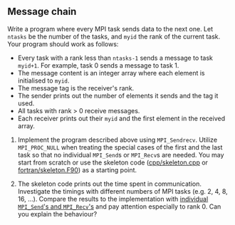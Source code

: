 ## Message chain

Write a program where every MPI task sends data to the next one.
Let `ntasks` be the number of the tasks, and `myid` the rank of the
current task. Your program should work as follows:

- Every task with a rank less than `ntasks-1` sends a message to task
  `myid+1`. For example, task 0 sends a message to task 1.
- The message content is an integer array where each element is initialised to
  `myid`.
- The message tag is the receiver's rank.
- The sender prints out the number of elements it sends and the tag it used.
- All tasks with rank > 0 receive messages.
- Each receiver prints out their `myid` and the first element in the
  received array.

1. Implement the program described above using `MPI_Sendrecv`. Utilize
   `MPI_PROC_NULL` when treating the special cases of
   the first and the last task so that no individual `MPI_Send`s or
   `MPI_Recv`s are needed. You may start from scratch or use the skeleton code
   ([cpp/skeleton.cpp](cpp/skeleton.cpp) or [fortran/skeleton.F90](fortran/skeleton.F90)) 
   as a starting point. 

2. The skeleton code prints out the time spent in communication. 
   Investigate the timings with different numbers of MPI tasks 
   (e.g. 2, 4, 8, 16, ...). Compare the results to the implementation with
   [individual `MPI_Send`'s and `MPI_Recv`'s](../message-chain/) and pay attention 
   especially to rank 0. Can you explain the behaviour?
